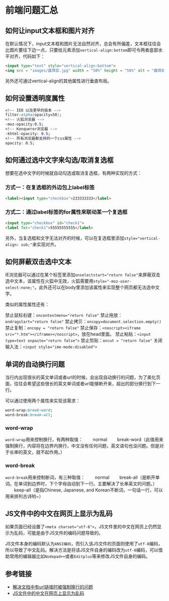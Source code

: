# 前端问题汇总

## 如何让input文本框和图片对齐

在默认情况下，input文本框和图片无法自然对齐，总会有所偏差，文本框往往会比图片要往下边一点，只要给元素添加`vertical-align:bottom`即可令两者底部水平对齐，代码如下：
```html
<input type="text" style="vertical-align:bottom">
<img src = "images/露琪亚.jpg" width = "50%" height = "50%" alt = "露琪亚" title = "死神里的露琪亚"  style="vertical-align:bottom">
```
<!--more-->

另外还可通过vertical-align的其他属性进行垂直布局。

## 如何设置透明度属性

```css
<!-- IE8 以及更早的版本 -->
filter:alpha(opacity=50);   
<!-- 火狐浏览器 -->
-moz-opacity:0.5;   
<!-- Konqueror浏览器 -->
-khtml-opacity: 0.5;   
<!-- 所有浏览器都支持的一个css属性 -->
opacity: 0.5;
```

## 如何通过选中文字来勾选/取消复选框

想要在选中文字的时候就自动勾选或取消复选框，有两种实现的方式：

### 方式一：在复选框的外边包上label标签

```html
<label><input type="checkbox">233333333</label>
```

### 方式二：通过label标签的for属性来联动某一个复选框

```html
<input type="checkbox" id="check1">
<label for="check1">55555555555</label>
```

另外，当复选框和文字无法对齐的时候，可以在复选框里添加`style="vertical-align: sub;"`来实现对齐。

## 如何屏蔽双击选中文本

IE浏览器可以通过在某个标签里添加`onselectstart="return false"`来屏蔽双击选中文本，该属性在火狐中无效，火狐需要用`style="-moz-user-select:none;"`。此外还可以在body里添加该属性来实现整个网页都无法选中文字。

类似的属性属性还有：

禁止鼠标右键：`oncontextmenu="return false"`
禁止拖放：`ondragstart="return false"`
禁止拷贝：`oncopy=document.selection.empty()`
禁止复制：`oncopy = "return false"`
禁止保存：`<noscript><iframe src="*.htm"></iframe></noscript>`，放在head里面。
禁止粘贴：`<input type=text onpaste="return false">`
禁止剪贴：`oncut = "return false"`
关闭输入法：`<input style="ime-mode:disabled">`

## 单词的自动换行问题

当行内出现很长的英文单词或者url的时候，会出现自动换行的问题，为了美化页面，往往会希望这些很长的英文单词或者url能够断开来，超出的部分换行到下一行。

可以通过使用两个属性来实现该需求：

```css
word-wrap:break-word;
word-break:break-all;
```

### word-wrap

`word-wrap`用来控制换行，有两种取值：
　　normal 
　　break-word（此值用来强制换行，内容将在边界内换行，中文没有任何问题，英文语句也没问题。但是对于长串的英文，就不起作用。）

### word-break

`word-break`用来控制断词，有三种取值：
　　normal
　　break-all（是断开单词。在单词到边界时，下个字母自动到下一行。主要解决了长串英文的问题。）
　　keep-all（是指Chinese, Japanese, and Korean不断词，一句话一行，可以用来排列古诗哟~）

## JS文件中的中文在网页上显示为乱码

如果页面已经设置了`<meta charset="utf-8">`，JS文件里的中文在网页上仍然显示为乱码，可能是由于JS文件的编码问题导致的。

JS文件本身的编码默认为`ANSI编码`，而引入该JS文件的页面则使用了`utf-8`编码，所以导致了中文乱码。解决方法是将该JS文件自身的编码改为`utf-8`编码，可以借助常用的编辑器比如`Nodepad++`或者`Editplus`等来修改JS文件自身的编码。

## 参考链接

* [解决文档中有url链接时被强制换行的问题](https://blog.csdn.net/u011565547/article/details/77198026)
* [JS文件中的中文在网页上显示为乱码](https://www.cnblogs.com/sharpest/p/7675856.html)
